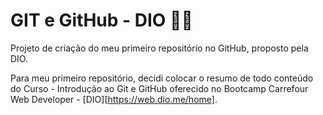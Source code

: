 # GIT e GitHub - DIO 👨‍💻

Projeto de criação do meu primeiro repositório no GitHub, proposto pela DIO.

Para meu primeiro repositório, decidi colocar o resumo de todo conteúdo do Curso - Introdução ao Git e GitHub oferecido no Bootcamp Carrefour Web Developer - [DIO][https://web.dio.me/home].

